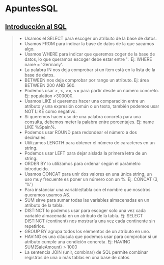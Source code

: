# ApuntesSQL

## <ins> Introducción al SQL </ins> <br>

> - Usamos el SELECT para escoger un atributo de la base de datos. <br>
> - Usamos FROM para indicar la base de datos de la que sacamos algo.<br>
> - Usamos WHERE para indicar que queremos coger de la base de datos, lo que queramos escoger debe estar entre ''. Ej: WHERE name = 'Germany'. <br>
> - La palabra IN nos deja comprobar si un ítem está en la lista de la base de datos. <br>
> - BETWEEN nos deja comprobar por rango un atributo. Ej: área BETWEEN 200 AND 560. <br>
> - Podemos usar >, <, >=, <= para partir desde un número concreto. Ej: population >300000. <br>
> - Usamos LIKE si queremos hacer una comparación entre un atributo y una expresión común o un texto, también podemos usar NOT LIKE como negativo. <br>
> - Si queremos hacer uso de una palabra concreta para una consulta, debemos meter la palabra entre porcentajes. Ej: name LIKE %Spain%. <br>
> - Podemos usar ROUND para redondear el número a dos decimales. <br>
> - Utilizamos LENGTH para obtener el número de caracteres en un string. <br>
> - Podemos usar LEFT para dejar aislada la primera letra de un string. <br>
> - ORDER BY lo utilizamos para ordenar según el parámetro introducido. <br>
> - Usamos CONCAT para unir dos valores en una única string, un uso muy frecuente es poner un número con un %. Ej: CONCAT (3, '%') <br>
> - Para instanciar una variable/tabla con el nombre que nosotros queramos usamos AS. <br>
> - SUM sirve para sumar todas las variables almacenadas en un atributo de la tabla. <br>
> - DISTINCT lo podemos usar para escoger solo una vez cada variable almacenada en un atributo de la tabla. Ej: SELECT DISTINCT (continent) nos mostraría una vez cada continente sin repetirlos. <br>
> - GROUP BY agrupa todos los elementos de un atributo en uno.
> - HAVING es una cláusula que podemos usar para comprobar si un atributo cumple una condición concreta. Ej: HAVING SUM(SaleAmount) > 1000
> - La sentencia JOIN (unir, combinar) de SQL permite combinar registros de una o más tablas en una base de datos. 
>
